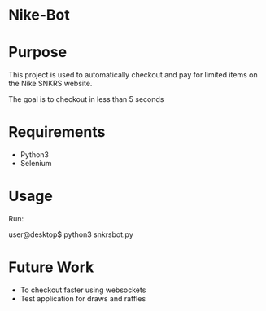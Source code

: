 # Nike-Bot

# Purpose

 This project is used to automatically checkout and pay for limited items on the Nike SNKRS website. 
 
 The goal is to checkout in less than 5 seconds
 
# Requirements

  - Python3
  - Selenium

# Usage

Run:

user@desktop$ python3 snkrsbot.py

# Future Work

- To checkout faster using websockets
- Test application for draws and raffles
